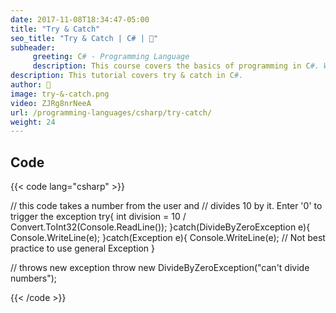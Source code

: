 ```yaml
---
date: 2017-11-08T18:34:47-05:00
title: "Try & Catch"
seo_title: "Try & Catch | C# | 🦒"
subheader:
     greeting: C# - Programming Language
     description: This course covers the basics of programming in C#. Work your way through the videos/articles and I'll teach you everything you need to know to start your programming journey!
description: This tutorial covers try & catch in C#.
author: 🦒
image: try-&-catch.png
video: ZJRg8nrNeeA
url: /programming-languages/csharp/try-catch/
weight: 24
---
```

## Code

{{< code lang="csharp" >}}

// this code takes a number from the user and
// divides 10 by it. Enter '0' to trigger the exception
try{
  int division = 10 / Convert.ToInt32(Console.ReadLine());
}catch(DivideByZeroException e){
     Console.WriteLine(e);
}catch(Exception e){
     Console.WriteLine(e);
     // Not best practice to use general Exception
}

// throws new exception
throw new DivideByZeroException("can't divide numbers");

{{< /code >}}